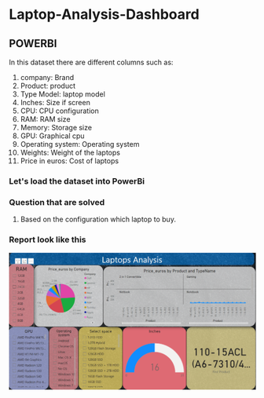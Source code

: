 # Laptop-Analysis-Dashboard

## POWERBI

In this dataset there are different columns such as:

1. company: Brand 
2. Product: product
3. Type Model: laptop model
4. Inches: Size if screen
5. CPU: CPU configuration
6. RAM: RAM size
7. Memory: Storage size
8. GPU: Graphical cpu
9. Operating system: Operating system
10. Weights: Weight of the laptops
11. Price in euros: Cost of laptops


### Let's load the dataset into PowerBi
### Question that are solved 

1. Based on the configuration which laptop to buy.

### Report look like this 

![image](https://github.com/mukesh1996-ds/Laptop-Analysis-Dashboard/blob/main/Images%20%26%20Screen%20shorts/Report1.png)
